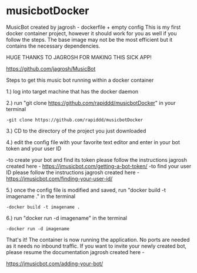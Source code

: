 # musicbotDocker
MusicBot created by jagrosh - dockerfile + empty config
This is my first docker container project, however it should work for you as well if you follow the steps. The base image may not be the most efficient but it contains the necessary dependencies.

HUGE THANKS TO JAGROSH FOR MAKING THIS SICK APP!

https://github.com/jagrosh/MusicBot

Steps to get this music bot running within a docker container

1.) log into target machine that has the docker daemon


2.) run "git clone https://github.com/rapiddd/musicbotDocker" in your terminal

    -git clone https://github.com/rapiddd/musicbotDocker

3.) CD to the directory of the project you just downloaded 


4.) edit the config file with your favorite text editor and enter in your bot token and your user ID

-to create your bot and find its token please follow the instructions jagrosh created here - https://jmusicbot.com/getting-a-bot-token/
-to find your user ID please follow the instructions jagrosh created here - https://jmusicbot.com/finding-your-user-id/
    
    
5.) once the config file is modified and saved, run "docker build -t imagename ." in the terminal

    -docker build -t imagename .

6.) run "docker run -d imagename" in the terminal

    -docker run -d imagename

That's it! The container is now running the application. No ports are needed as it needs no inbound traffic.
If you want to invite your newly created bot, please resume the documentation jagrosh created here -

  https://jmusicbot.com/adding-your-bot/


